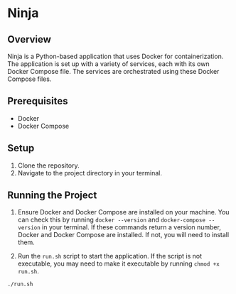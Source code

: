 # Ninja

## Overview

Ninja is a Python-based application that uses Docker for containerization. The application is set up with a variety of services, each with its own Docker Compose file. The services are orchestrated using these Docker Compose files.

## Prerequisites

- Docker
- Docker Compose

## Setup

1. Clone the repository.
2. Navigate to the project directory in your terminal.

## Running the Project

1. Ensure Docker and Docker Compose are installed on your machine. You can check this by running `docker --version` and `docker-compose --version` in your terminal. If these commands return a version number, Docker and Docker Compose are installed. If not, you will need to install them.

2. Run the `run.sh` script to start the application. If the script is not executable, you may need to make it executable by running `chmod +x run.sh`.

```bash
./run.sh